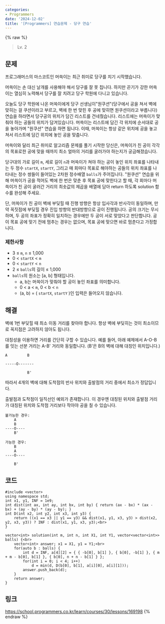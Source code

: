 ```yaml
---
categories:
- Programmers
date: '2024-12-02'
title: '[Programmers] 연습문제 - 당구 연습'
---
```


{% raw %}
> Lv. 2<br>

## 문제
프로그래머스의 마스코트인 머쓱이는 최근 취미로 당구를 치기 시작했습니다.

머쓱이는 손 대신 날개를 사용해야 해서 당구를 잘 못 칩니다. 하지만 끈기가 강한 머쓱이는 열심히 노력해서 당구를 잘 치려고 당구 학원에 다니고 있습니다.

오늘도 당구 학원에 나온 머쓱이에게 당구 선생님이"원쿠션"(당구에서 공을 쳐서 벽에 맞히는 걸 쿠션이라고 부르고, 벽에 한 번 맞힌 후 공에 맞히면 원쿠션이라고 부릅니다) 연습을 하라면서 당구공의 위치가 담긴 리스트를 건네줬습니다. 리스트에는 머쓱이가 맞춰야 하는 공들의 위치가 담겨있습니다. 머쓱이는 리스트에 담긴 각 위치에 순서대로 공을 놓아가며 "원쿠션" 연습을 하면 됩니다. 이때, 머쓱이는 항상 같은 위치에 공을 놓고 쳐서 리스트에 담긴 위치에 놓인 공을 맞춥니다.

머쓱이와 달리 최근 취미로 알고리즘 문제를 풀기 시작한 당신은, 머쓱이가 친 공이 각각의 목표로한 공에 맞을 때까지 최소 얼마의 거리를 굴러가야 하는지가 궁금해졌습니다.

당구대의 가로 길이  `m`, 세로 길이  `n`과 머쓱이가 쳐야 하는 공이 놓인 위치 좌표를 나타내는 두 정수  `startX`,  `startY`, 그리고 매 회마다 목표로 해야하는 공들의 위치 좌표를 나타내는 정수 쌍들이 들어있는 2차원 정수배열  `balls`가 주어집니다. "원쿠션" 연습을 위해 머쓱이가 공을 적어도 벽에 한 번은 맞춘 후 목표 공에 맞힌다고 할 때, 각 회마다 머쓱이가 친 공이 굴러간 거리의 최솟값의 제곱을 배열에 담아 return 하도록 solution 함수를 완성해 주세요.

단, 머쓱이가 친 공이 벽에 부딪힐 때 진행 방향은 항상 입사각과 반사각이 동일하며, 만약 꼭짓점에 부딪힐 경우 진입 방향의 반대방향으로 공이 진행됩니다. 공의 크기는 무시하며, 두 공의 좌표가 정확히 일치하는 경우에만 두 공이 서로 맞았다고 판단합니다. 공이 목표 공에 맞기 전에 멈추는 경우는 없으며, 목표 공에 맞으면 바로 멈춘다고 가정합니다.

### 제한사항
-   3 ≤  `m`,  `n`  ≤ 1,000
-   0 <  `startX`  <  `m`
-   0 <  `startY`  <  `n`
-   2 ≤  `balls`의 길이 ≤ 1,000
-   `balls`의 원소는 [a, b] 형태입니다.
    -   a, b는 머쓱이가 맞춰야 할 공이 놓인 좌표를 의미합니다.
    -   0 < a <  `m`, 0 < b <  `n`
    -   (a, b) = (  `startX`,  `startY`  )인 입력은 들어오지 않습니다.

## 해결
벽에 1번 부딪힐 때 최소 이동 거리를 찾아야 합니다. 항상 벽에 부딪히는 것이 최소이므로 꼭지점은 고려하지 않아도 됩니다.

대칭성을 이용하면 거리를 간단히 구할 수 있습니다. 예를 들어, 아래 예제에서 A-O-B를 잇는 선분 거리는 A-B' 거리와 동일합니다. (B'은 B의 벽에 대해 대칭인 위치입니다.)
```
A         B

-----O-------

          B'
```

따라서 4개의 벽에 대해 도착점의 반사 위치와 출발점의 거리 중에서 최소가 정답입니다.

출발점과 도착점이 일직선인 예외가 존재합니다. 이 경우엔 대칭된 위치와 출발점 거리가 대칭된 위치와 도착점 거리보다 작아야 공을 칠 수 있습니다.
```
불가능한 경우:
    A
    B
----O----
    B'

가능한 경우:
    B
    A
----O----

    B'
```

## 코드
```
#include <vector>
using namespace std;
int x1, y1, INF = 1e9;
int dist(int ax, int ay, int bx, int by) { return (ax - bx) * (ax - bx) + (ay - by) * (ay - by); }
int D(int x2, int y2, int x3, int y3) { 
    return ((x1 == x3 || y1 == y3) && dist(x1, y1, x3, y3) > dist(x2, y2, x3, y3)) ? INF : dist(x1, y1, x3, y3);<br>
}

vector<int> solution(int m, int n, int X1, int Y1, vector<vector<int>> balls) {<br>
    vector<int> answer; x1 = X1, y1 = Y1;<br>
    for(auto b : balls) {
        int d = INF, a[4][2] = { { -b[0], b[1] }, { b[0], -b[1] }, { m + m - b[0], b[1] }, { b[0], n + n - b[1] } };
        for(int i = 0; i < 4; i++)
            d = min(d, D(b[0], b[1], a[i][0], a[i][1]));
        answer.push_back(d);
    }
    return answer;
}
```

## 링크
https://school.programmers.co.kr/learn/courses/30/lessons/169198
{% endraw %}